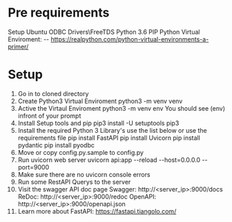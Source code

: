 # Pre requirements
Setup Ubuntu ODBC Drivers\FreeTDS
Python 3.6
PIP
Python Virtual Enviroment: 
-- https://realpython.com/python-virtual-environments-a-primer/


# Setup
1. Go in to cloned directory
2. Create Python3 Virtual Enviroment
	python3 -m venv venv
3. Active the Virtaul Enviroment
	python3 -m venv env
	You should see (env) infront of your prompt
4. Install Setup tools and pip
	pip3 install -U setuptools pip3
5. Install the required Python 3 Library's use the list below or use the requirements file
	pip install FastAPI
	pip install Uvicorn
	pip install pydantic
	pip install pyodbc
6. Move or copy config.py.sample to config.py	
7. Run uvicorn web server
    uvicorn api:app --reload --host=0.0.0.0 --port=9000
8. Make sure there are no uvicorn console errors
9. Run some RestAPI Querys to the server
10. Visit the swagger API doc page
    Swagger: http://<server_ip>:9000/docs
    ReDoc: http://<server_ip>:9000/redoc
    OpenAPI: http://<server_ip>:9000/openapi.json
11. Learn more about FastAPI: https://fastapi.tiangolo.com/


